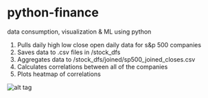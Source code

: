 # python-finance
data consumption, visualization &amp; ML using python

1. Pulls daily high low close open daily data for s&p 500 companies
2. Saves data to .csv files in /stock_dfs
3. Aggregates data to /stock_dfs/joined/sp500_joined_closes.csv
4. Calculates correlations between all of the companies
5. Plots heatmap of correlations

![alt tag](https://github.com/github/python-finance/assets/heatmap_correlation.png )